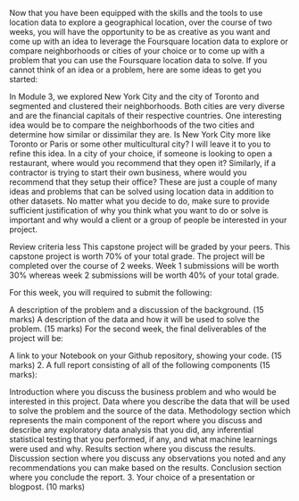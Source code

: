 
Now that you have been equipped with the skills and the tools to use location data to explore a geographical location, over the course of two weeks, you will have the opportunity to be as creative as you want and come up with an idea to leverage the Foursquare location data to explore or compare neighborhoods or cities of your choice or to come up with a problem that you can use the Foursquare location data to solve. If you cannot think of an idea or a problem, here are some ideas to get you started:

In Module 3, we explored New York City and the city of Toronto and segmented and clustered their neighborhoods. Both cities are very diverse and are the financial capitals of their respective countries. One interesting idea would be to compare the neighborhoods of the two cities and determine how similar or dissimilar they are. Is New York City more like Toronto or Paris or some other multicultural city? I will leave it to you to refine this idea.
In a city of your choice, if someone is looking to open a restaurant, where would you recommend that they open it? Similarly, if a contractor is trying to start their own business, where would you recommend that they setup their office?
These are just a couple of many ideas and problems that can be solved using location data in addition to other datasets. No matter what you decide to do, make sure to provide sufficient justification of why you think what you want to do or solve is important and why would a client or a group of people be interested in your project.

Review criteria
less 
This capstone project will be graded by your peers. This capstone project is worth 70% of your total grade. The project will be completed over the course of 2 weeks.  Week 1 submissions will be worth 30% whereas week 2 submissions will be worth 40% of your total grade.

For this week, you will required to submit the following:

A description of the problem and a discussion of the background. (15 marks)
A description of the data and how it will be used to solve the problem. (15 marks)
For the second week, the final deliverables of the project will be:

A link to your Notebook on your Github repository, showing your code. (15 marks)
2. A full report consisting of all of the following components (15 marks):

Introduction where you discuss the business problem and who would be interested in this project.
Data where you describe the data that will be used to solve the problem and the source of the data.
Methodology section which represents the main component of the report where you discuss and describe any exploratory data analysis that you did, any inferential statistical testing that you performed, if any, and what machine learnings were used and why.
Results section where you discuss the results.
Discussion section where you discuss any observations you noted and any recommendations you can make based on the results.
Conclusion section where you conclude the report.
3. Your choice of a presentation or blogpost. (10 marks)
